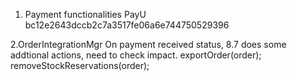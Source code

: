 1. Payment functionalities
	PayU	bc12e2643dccb2c7a3517fe06a6e744750529396
	
2.OrderIntegrationMgr
	On payment received status, 8.7 does some addtional actions, need to check impact.
	exportOrder(order);
	removeStockReservations(order);